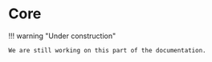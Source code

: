 # Core

!!! warning "Under construction"

    We are still working on this part of the documentation.
